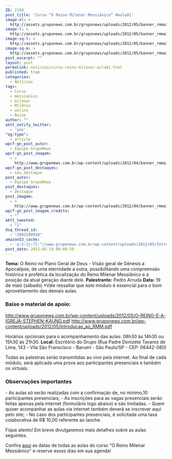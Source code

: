 ```yaml
---
ID: 2190
post_title: 'Curso “O Reino Milenar Messiânico” #aula01'
image-xl: >
  http://assets.gruponews.com.br/gruponews/uploads/2012/05/banner_rmma1.jpg
image-l: >
  http://assets.gruponews.com.br/gruponews/uploads/2012/05/banner_rmma1.jpg
image-sq-l: >
  http://assets.gruponews.com.br/gruponews/uploads/2012/05/banner_rmma1.jpg
image-sq-m: >
  http://assets.gruponews.com.br/gruponews/uploads/2012/05/banner_rmma1-720x320.jpg
post_excerpt: ""
layout: post
permalink: noticias/curso-reino-milenar-aula01.html
published: true
categories:
  - Notícias
tags:
  - Curso
  - messianico
  - milenar
  - Milênio
  - online
  - Reino
author: ""
aktt_notify_twitter:
  - 'yes'
"og:type":
  - article
wpcf-gn_post_autor:
  - Equipe GrupoNews
wpcf-gn_post_imagem:
  - >
    http://www.gruponews.com.br/wp-content/uploads/2012/04/banner_rmma1.jpg
wpcf-gn_post_destaques:
  - nao_destaque
post_autor:
  - Equipe GrupoNews
post_destaques:
  - Destaque
post_imagem:
  - >
    http://www.gruponews.com.br/wp-content/uploads/2012/04/banner_rmma1.jpg
wpcf-gn_post_imagem_credito:
  - ""
aktt_tweeted:
  - "1"
dsq_thread_id:
  - "2802548938"
amazonS3_cache:
  - 'a:2:{s:71:"//www.gruponews.com.br/wp-content/uploads/2012/05/Introducao_ao_RMM.pdf";i:2426;s:86:"//www.gruponews.com.br/wp-content/uploads/2012/05/O-REINO-E-A-IGREJA-STEPHEN-KAUNG.pdf";i:2427;}'
post_date: 2012-05-19 00:00:58
---
```

<strong>Tema:</strong> O Reino no Plano Geral de Deus - Visão geral de Gênesis a Apocalipse, de uma eternidade a outra, possibilitando uma compreensão histórica e profética da localização do Reino Milenar Messiânico e a posição da atual geração diante dele.
<strong>Palestrante:</strong> Pedro Arruda
<strong>Data:</strong> 19 de maio (sábado)
*Vale ressaltar que este módulo é essencial para o bom aproveitamento das demais aulas.

<h3>Baixe o material de apoio:</h3>
<a href="http://www.gruponews.com.br/wp-content/uploads/2012/05/O-REINO-E-A-IGREJA-STEPHEN-KAUNG.pdf">http://www.gruponews.com.br/wp-content/uploads/2012/05/O-REINO-E-A-IGREJA-STEPHEN-KAUNG.pdf</a>
<a href="http://www.gruponews.com.br/wp-content/uploads/2012/05/Introducao_ao_RMM.pdf">http://www.gruponews.com.br/wp-content/uploads/2012/05/Introducao_ao_RMM.pdf</a>

Horários opcionais para o acompanhamento das aulas: 08h30 às 14h30 ou 15h30 às 21h30.
<strong>Local:</strong> Escritório do Grupo (Rua Padre Donizete Tavares de Lima, 143 - Vila São Franscisco - Barueri - São Paulo/SP - CEP: 06442-080)

Todas as palestras serão transmitidas ao vivo pela internet. Ao final de cada módulo, será aplicada uma prova aos participantes presenciais e também os virtuais.
<h3>Observações importantes</h3>
- As aulas só serão realizadas com a confirmação de, no mínimo,10 participantes presenciais;
- As inscrições para as vagas presenciais serão feitas apenas pela internet (formulário logo abaixo) e são limitadas.
- Quem quiser acompanhar as aulas via internet também deverá se inscrever aqui pelo site;
- No caso dos participantes presenciais, é solicitada uma taxa colaborativa de R$ 10,00 referente ao lanche.

Fique atento! Em breve divulgaremos mais detalhes sobre as aulas seguintes.

Confira <a href="http://www.gruponews.com.br/2012/04/novidades-curso-rmm.html">aqui</a> as datas de todas as aulas do curso "O Reino Milenar Messiânico" e reserve esses dias em sua agenda!
